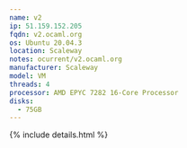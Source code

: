 ```yaml
---
name: v2
ip: 51.159.152.205
fqdn: v2.ocaml.org
os: Ubuntu 20.04.3
location: Scaleway
notes: ocurrent/v2.ocaml.org
manufacturer: Scaleway
model: VM
threads: 4
processor: AMD EPYC 7282 16-Core Processor
disks:
  - 75GB
---
```

{% include details.html %} 

